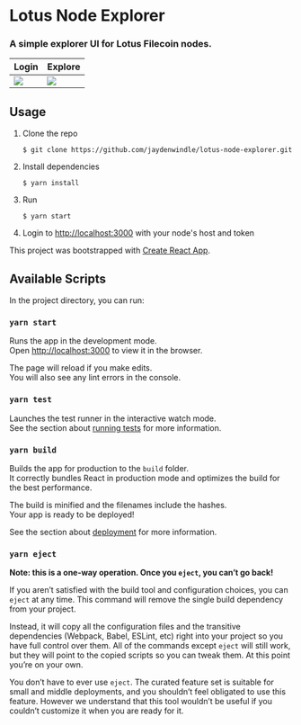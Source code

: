 # Lotus Node Explorer
### A simple explorer UI for Lotus Filecoin nodes.

|Login|Explore|
|-----|-----|
|![](https://p6.f1.n0.cdn.getcloudapp.com/items/GGu0YOYA/Image+2019-11-22+at+3.01.28+PM.png?v=4be8532b2b028ae1b5312577c178f04d)|![](https://p6.f1.n0.cdn.getcloudapp.com/items/kpudgppR/Image+2019-11-22+at+3.03.16+PM.png?v=0200fbbec6cd8174d15203cd8bafd14d)|

## Usage

1. Clone the repo 
    
    `$ git clone https://github.com/jaydenwindle/lotus-node-explorer.git`

2. Install dependencies
    
    `$ yarn install`

3. Run 
    
    `$ yarn start`

4. Login to [http://localhost:3000](http://localhost:3000) with your node's host and token

This project was bootstrapped with [Create React App](https://github.com/facebook/create-react-app).

## Available Scripts

In the project directory, you can run:

### `yarn start`

Runs the app in the development mode.<br />
Open [http://localhost:3000](http://localhost:3000) to view it in the browser.

The page will reload if you make edits.<br />
You will also see any lint errors in the console.

### `yarn test`

Launches the test runner in the interactive watch mode.<br />
See the section about [running tests](https://facebook.github.io/create-react-app/docs/running-tests) for more information.

### `yarn build`

Builds the app for production to the `build` folder.<br />
It correctly bundles React in production mode and optimizes the build for the best performance.

The build is minified and the filenames include the hashes.<br />
Your app is ready to be deployed!

See the section about [deployment](https://facebook.github.io/create-react-app/docs/deployment) for more information.

### `yarn eject`

**Note: this is a one-way operation. Once you `eject`, you can’t go back!**

If you aren’t satisfied with the build tool and configuration choices, you can `eject` at any time. This command will remove the single build dependency from your project.

Instead, it will copy all the configuration files and the transitive dependencies (Webpack, Babel, ESLint, etc) right into your project so you have full control over them. All of the commands except `eject` will still work, but they will point to the copied scripts so you can tweak them. At this point you’re on your own.

You don’t have to ever use `eject`. The curated feature set is suitable for small and middle deployments, and you shouldn’t feel obligated to use this feature. However we understand that this tool wouldn’t be useful if you couldn’t customize it when you are ready for it.
